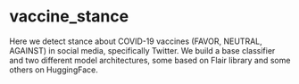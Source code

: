 # vaccine_stance
Here we detect stance about COVID-19 vaccines (FAVOR, NEUTRAL, AGAINST) in social media, specifically Twitter. We build a base classifier and two different model architectures, some based on Flair library and some others on HuggingFace.

